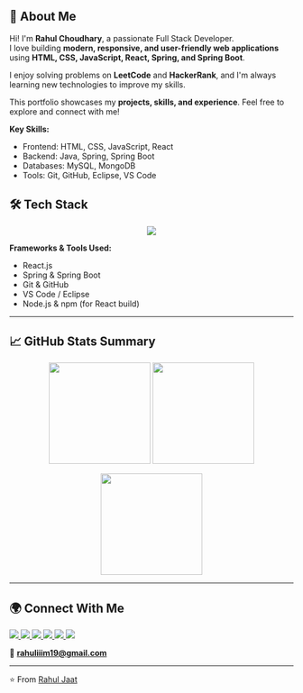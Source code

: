 ## 💬 About Me

Hi! I'm **Rahul Choudhary**, a passionate Full Stack Developer.  
I love building **modern, responsive, and user-friendly web applications** using **HTML, CSS, JavaScript, React, Spring, and Spring Boot**.  

I enjoy solving problems on **LeetCode** and **HackerRank**, and I'm always learning new technologies to improve my skills.  

This portfolio showcases my **projects, skills, and experience**. Feel free to explore and connect with me!  

**Key Skills:**  
- Frontend: HTML, CSS, JavaScript, React  
- Backend: Java, Spring, Spring Boot  
- Databases: MySQL, MongoDB  
- Tools: Git, GitHub, Eclipse, VS Code  




## 🛠️ Tech Stack
<div align="center">

<p>
  <img src="https://skillicons.dev/icons?i=java,html,css,js,react,cpp,c,spring,git" />
</p>

</div>

**Frameworks & Tools Used:**  
- React.js  
- Spring & Spring Boot  
- Git & GitHub  
- VS Code / Eclipse  
- Node.js & npm (for React build)

---

## 📈 GitHub Stats Summary  

<p align="center">
  <img src="https://github-readme-stats.vercel.app/api?username=rahulchoudhary2002&show_icons=true&theme=tokyonight&hide_border=true&bg_color=0d1117&title_color=79c0ff&icon_color=ffb86c" height="180em" />
  <img src="https://github-readme-stats.vercel.app/api/top-langs/?username=rahulchoudhary2002&layout=compact&theme=tokyonight&hide_border=true&bg_color=0d1117&title_color=79c0ff" height="180em" />
</p>

<p align="center">
  <img src="https://git-hub-streak-stats.vercel.app/?user=rahulchoudhary2002&theme=tokyonight&hide_border=true&background=0d1117" height="180em" />
</p>






---

## 🌍 Connect With Me  

<p align="left">
  <a href="https://github.com/your-username" target="_blank">
    <img src="https://img.shields.io/badge/GitHub-181717?style=for-the-badge&logo=github&logoColor=white"/>
  </a>
  <a href="https://linkedin.com/in/your-linkedin" target="_blank">
    <img src="https://img.shields.io/badge/LinkedIn-0A66C2?style=for-the-badge&logo=linkedin&logoColor=white"/>
  </a>
  <a href="mailto:your-email@example.com">
    <img src="https://img.shields.io/badge/Email-D14836?style=for-the-badge&logo=gmail&logoColor=white"/>
  </a>
  <a href="https://twitter.com/your-twitter" target="_blank">
    <img src="https://img.shields.io/badge/Twitter-1DA1F2?style=for-the-badge&logo=twitter&logoColor=white"/>
  </a>
  <a href="https://leetcode.com/your-leetcode" target="_blank">
    <img src="https://img.shields.io/badge/LeetCode-FFA116?style=for-the-badge&logo=leetcode&logoColor=black"/>
  </a>
  <a href="https://www.hackerrank.com/your-hackerrank" target="_blank">
    <img src="https://img.shields.io/badge/HackerRank-2EC866?style=for-the-badge&logo=hackerrank&logoColor=white"/>
  </a>
</p>

📧 **rahuliiim19@gmail.com**  

---
⭐️ From [Rahul Jaat](https://github.com/rahuljaat)
